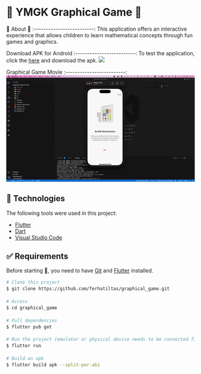 <h1 align="left">🧩 YMGK Graphical Game 🧮 </h1>


🚀 About  🎯
:-------------------------:
This application offers an interactive experience that allows children to learn mathematical concepts through fun games and graphics.


Download APK for Android
:-------------------------:
To test the application, click the [here](https://github.com/ferhatiltas/graphical_game/blob/main/app-release.apk) and download the apk.
[<img src="https://sp-ao.shortpixel.ai/client/to_auto,q_glossy,ret_img,w_485,h_161/https://boostapk.com/wp-content/uploads/2020/08/fall-guys-android.png" width="350" >](https://github.com/ferhatiltas/graphical_game/blob/main/app-release.apk)
  
  



Graphical Game Movie
:-------------------------:
![original-design](https://github.com/ferhatiltas/graphical_game/blob/main/game.gif?raw=true)

## :rocket: Technologies ##

The following tools were used in this project:

- [Flutter](https://flutter.dev/)
- [Dart](https://dart.dev/)
- [Visual Studio Code](https://code.visualstudio.com)

## :white_check_mark: Requirements ##

Before starting :checkered_flag:, you need to have [Git](https://git-scm.com) and [Flutter](https://flutter.dev/) installed.

```bash
# Clone this project
$ git clone https://github.com/ferhatiltas/graphical_game.git

# Access
$ cd graphical_game

# Pull dependencies
$ flutter pub get

# Run the project (emulator or physical device needs to be connected first)
$ flutter run

# Build an apk
$ flutter build apk --split-per-abi
```
